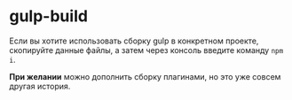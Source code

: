 # gulp-build

Если вы хотите использовать сборку gulp в конкретном проекте, скопируйте данные файлы, а затем через консоль введите команду `npm i`.

**При желании** можно дополнить сборку плагинами, но это уже совсем другая история.

